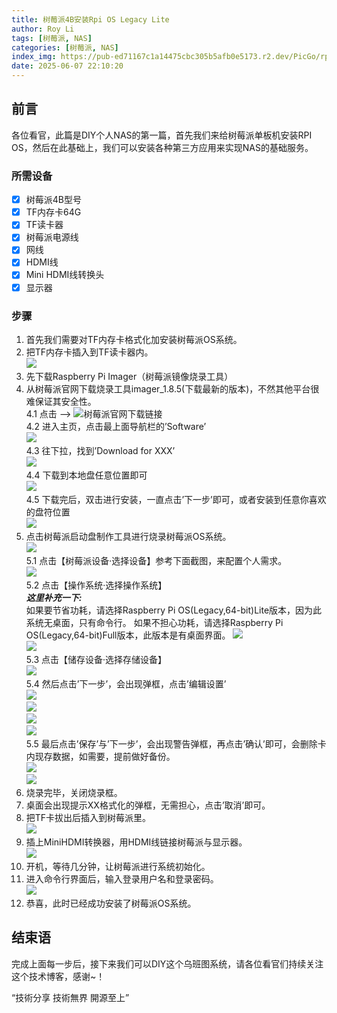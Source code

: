 ```yaml
---
title: 树莓派4B安装Rpi OS Legacy Lite  
author: Roy Li  
tags: [树莓派, NAS]  
categories: [树莓派, NAS]  
index_img: https://pub-ed71167c1a14475cbc305b5afb0e5173.r2.dev/PicGo/rpi_tool_v1.9.0.jpg  
date: 2025-06-07 22:10:20  
---
```


## 前言
各位看官，此篇是DIY个人NAS的第一篇，首先我们来给树莓派单板机安装RPI OS，然后在此基础上，我们可以安装各种第三方应用来实现NAS的基础服务。  

### 所需设备  
- [x] 树莓派4B型号  
- [x] TF内存卡64G  
- [x] TF读卡器  
- [x] 树莓派电源线  
- [x] 网线  
- [x] HDMI线  
- [x] Mini HDMI线转换头  
- [x] 显示器  

### 步骤
1. 首先我们需要对TF内存卡格式化加安装树莓派OS系统。
2. 把TF内存卡插入到TF读卡器内。  
    ![](https://pub-ed71167c1a14475cbc305b5afb0e5173.r2.dev/PicGo/TF_reader.png)  
3. 先下载Raspberry Pi Imager（树莓派镜像烧录工具）  
4. 从树莓派官网下载烧录工具imager_1.8.5(下载最新的版本)，不然其他平台很难保证其安全性。  
    4.1 点击 –> ![树莓派官网下载链接](https://www.raspberrypi.com/software/)  
    4.2 进入主页，点击最上面导航栏的’Software’  
        ![](https://pub-ed71167c1a14475cbc305b5afb0e5173.r2.dev/PicGo/rpi_offical_0.jpg)  
    4.3 往下拉，找到’Download for XXX’  
        ![](https://pub-ed71167c1a14475cbc305b5afb0e5173.r2.dev/PicGo/rpi_offical_1.jpg)  
    4.4 下载到本地盘任意位置即可  
        ![](https://pub-ed71167c1a14475cbc305b5afb0e5173.r2.dev/PicGo/imager_1.8.5.jpg)  
    4.5 下载完后，双击进行安装，一直点击’下一步’即可，或者安装到任意你喜欢的盘符位置  
        ![](https://pub-ed71167c1a14475cbc305b5afb0e5173.r2.dev/PicGo/imager_0.jpg)  
5. 点击树莓派启动盘制作工具进行烧录树莓派OS系统。  
    ![](https://pub-ed71167c1a14475cbc305b5afb0e5173.r2.dev/PicGo/rpi_tool_v1.9.0.jpg)  
    5.1 点击【树莓派设备·选择设备】参考下面截图，来配置个人需求。  
        ![](https://pub-ed71167c1a14475cbc305b5afb0e5173.r2.dev/PicGo/rpi_tool_select_device.jpg)  
    5.2 点击【操作系统·选择操作系统】  
        ***这里补充一下:***  
        如果要节省功耗，请选择Raspberry Pi OS(Legacy,64-bit)Lite版本，因为此系统无桌面，只有命令行。
        如果不担心功耗，请选择Raspberry Pi OS(Legacy,64-bit)Full版本，此版本是有桌面界面。
        ![](https://pub-ed71167c1a14475cbc305b5afb0e5173.r2.dev/PicGo/rpi_tool_select_OS_0.jpg)  
        ![](https://pub-ed71167c1a14475cbc305b5afb0e5173.r2.dev/PicGo/rpi_tool_select_OS_1.jpg)  
    5.3 点击【储存设备·选择存储设备】  
        ![](https://pub-ed71167c1a14475cbc305b5afb0e5173.r2.dev/PicGo/rpi_tool_select_TF_card.jpg)  
    5.4 然后点击’下一步’，会出现弹框，点击’编辑设置’  
        ![](https://pub-ed71167c1a14475cbc305b5afb0e5173.r2.dev/PicGo/rpi_tool_config_0.jpg)  
        ![](https://pub-ed71167c1a14475cbc305b5afb0e5173.r2.dev/PicGo/rpi_tool_config_1.jpg)  
        ![](https://pub-ed71167c1a14475cbc305b5afb0e5173.r2.dev/PicGo/rpi_tool_config_2.jpg)  
        ![](https://pub-ed71167c1a14475cbc305b5afb0e5173.r2.dev/PicGo/rpi_tool_config_3.jpg)  
    5.5 最后点击’保存’与’下一步’，会出现警告弹框，再点击’确认’即可，会删除卡内现存数据，如需要，提前做好备份。  
        ![](https://pub-ed71167c1a14475cbc305b5afb0e5173.r2.dev/PicGo/rpi_tool_warning_msg.jpg)  
        ![](https://pub-ed71167c1a14475cbc305b5afb0e5173.r2.dev/PicGo/rpi_tool_writing_in.jpg)  
6. 烧录完毕，关闭烧录框。  
7. 桌面会出现提示XX格式化的弹框，无需担心，点击’取消’即可。  
8. 把TF卡拔出后插入到树莓派里。  
    ![](https://pub-ed71167c1a14475cbc305b5afb0e5173.r2.dev/PicGo/RPI4B.png)  
9. 插上MiniHDMI转换器，用HDMI线链接树莓派与显示器。  
    ![](https://pub-ed71167c1a14475cbc305b5afb0e5173.r2.dev/PicGo/Mini_HDMI.png)  
10. 开机，等待几分钟，让树莓派进行系统初始化。  
11. 进入命令行界面后，输入登录用户名和登录密码。  
    ![](https://pub-ed71167c1a14475cbc305b5afb0e5173.r2.dev/PicGo/Login_page.jpg)  
12. 恭喜，此时已经成功安装了树莓派OS系统。  


## 结束语  
完成上面每一步后，接下来我们可以DIY这个乌班图系统，请各位看官们持续关注这个技术博客，感谢~！

“技術分享 技術無界 開源至上”

